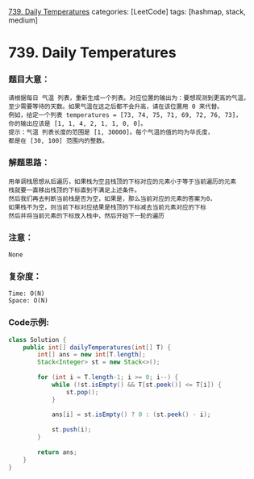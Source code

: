 [739. Daily Temperatures](https://leetcode.com/problems/daily-temperatures/)
categories: [LeetCode]
tags: [hashmap, stack, medium] 
# 739. Daily Temperatures

### 题目大意：
    请根据每日 气温 列表，重新生成一个列表。对应位置的输出为：要想观测到更高的气温，
    至少需要等待的天数。如果气温在这之后都不会升高，请在该位置用 0 来代替。
    例如，给定一个列表 temperatures = [73, 74, 75, 71, 69, 72, 76, 73]，
    你的输出应该是 [1, 1, 4, 2, 1, 1, 0, 0]。
    提示：气温 列表长度的范围是 [1, 30000]。每个气温的值的均为华氏度，
    都是在 [30, 100] 范围内的整数。

### 解题思路：
    用单调栈思想从后遍历，如果栈为空且栈顶的下标对应的元素小于等于当前遍历的元素
    栈就要一直移出栈顶的下标直到不满足上述条件。
    然后我们再去判断当前栈是否为空，如果是，那么当前对应的元素的答案为0，
    如果栈不为空，则当前下标对应结果是栈顶的下标减去当前元素对应的下标
    然后并将当前元素的下标放入栈中，然后开始下一轮的遍历
### 注意：
    None
### 复杂度：
    Time: O(N)
    Space: O(N)
### Code示例:
```Java
class Solution {
    public int[] dailyTemperatures(int[] T) {
        int[] ans = new int[T.length];
        Stack<Integer> st = new Stack<>();
        
        for (int i = T.length-1; i >= 0; i--) {
            while (!st.isEmpty() && T[st.peek()] <= T[i]) {
                st.pop();
            }
            
            ans[i] = st.isEmpty() ? 0 : (st.peek() - i);
            
            st.push(i);
        }
        
        return ans;
    }
}
```

